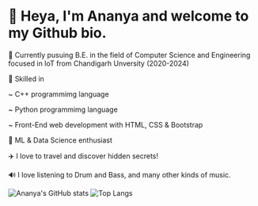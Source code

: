 # 👋 Heya, I'm Ananya and welcome to my Github bio.

📖 Currently pusuing B.E. in the field of Computer Science and Engineering focused in IoT from Chandigarh Unversity (2020-2024)

🦄 Skilled in 

~ C++ programmimg language

~ Python programmimg language

~ Front-End web development with HTML, CSS & Bootstrap

🤩 ML & Data Science enthusiast

✈️ I love to travel and discover hidden secrets!

🔊 I love listening to Drum and Bass, and many other kinds of music.




![Ananya's GitHub stats](https://github-readme-stats.vercel.app/api?username=Ananya0909&show_icons=true&theme=nightowl)
![Top Langs](https://github-readme-stats.vercel.app/api/top-langs/?username=anuraghazra&layout=compact&show_icons=true&theme=nightowl)

